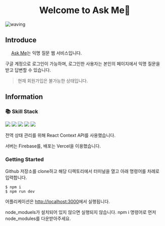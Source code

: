 <h1 style="text-align: center">Welcome to Ask Me👋</h1>

![waving](https://capsule-render.vercel.app/api?type=waving&height=200&text=Ask-Me&fontAlign=80&fontAlignY=40&color=gradient)

<h2>Introduce</h2>

<img src="./public/favicon.ico" width="15px" /> [Ask Me](https://ask-me-s.vercel.app/ixio0330)는 익명 질문 웹 서비스입니다.

구글 계정으로 로그인이 가능하며, 로그인한 사용자는 본인의 페이지에서 익명 질문을 받고 답변할 수 있습니다.

> 현재 회원가입은 불가능한 상태입니다.

<h2>Information</h2>

<h3>📚 Skill Stack</h3>

<img src="https://img.shields.io/badge/Next.js-000000?style=flat-square&logo=Next.js&logoColor=white" style="display:inline"/>
<img src="https://img.shields.io/badge/TypeScript-3178C6?style=flat-square&logo=typescript&logoColor=white" style="display:inline"/>
<img src="https://img.shields.io/badge/Chakra UI-319795?style=flat-square&logo=Chakra UI&logoColor=white" style="display:inline"/>
<img src="https://img.shields.io/badge/Firebase-FFCA28?style=flat-square&logo=Firebase&logoColor=white" style="display:inline"/>
<img src="https://img.shields.io/badge/Vercel-000000?style=flat-square&logo=vercel&logoColor=white" style="display:inline"/>

<p>전역 상태 관리를 위해 React Context API를 사용했습니다.</p>

<p>서버는 Firebase를, 배포는 Vercel을 이용했습니다.</p>

<h3>Getting Started</h3>

Github 저장소를 clone하고 해당 디렉토리에서 터미널을 열고 아래 명령어를 차례로 입력합니다.

```
$ npm i
$ npm run dev
```

어플리케이션은 [http://localhost:3000](http://localhost:3000)에서 실행됩니다.

node_moduels가 설치되어 있지 않으면 실행되지 않습니다. npm i 명령어로 먼저 node_modules를 다운받아주세요.

<!-- <h3>Review</h3>

[My-day 프로젝트 후기](https://velog.io/@seo__namu/My-day-%ED%94%84%EB%A1%9C%EC%A0%9D%ED%8A%B8-%ED%9B%84%EA%B8%B0)에 개발 후기를 기록했습니다. -->
